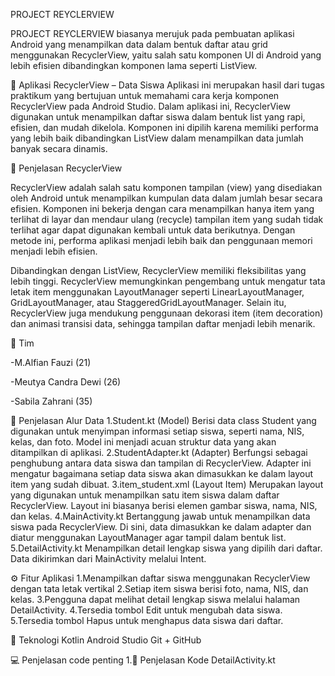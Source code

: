 PROJECT REYCLERVIEW

PROJECT REYCLERVIEW biasanya merujuk pada pembuatan aplikasi Android yang menampilkan data dalam bentuk daftar atau grid menggunakan RecyclerView, yaitu salah satu komponen UI di Android yang lebih efisien dibandingkan komponen lama seperti ListView.

📱 Aplikasi RecyclerView – Data Siswa
Aplikasi ini merupakan hasil dari tugas praktikum yang bertujuan untuk memahami cara kerja komponen RecyclerView pada Android Studio.
Dalam aplikasi ini, RecyclerView digunakan untuk menampilkan daftar siswa dalam bentuk list yang rapi, efisien, dan mudah dikelola.
Komponen ini dipilih karena memiliki performa yang lebih baik dibandingkan ListView dalam menampilkan data jumlah banyak secara dinamis.

📄 Penjelasan RecyclerView

RecyclerView adalah salah satu komponen tampilan (view) yang disediakan oleh Android untuk 
menampilkan kumpulan data dalam jumlah besar secara efisien. Komponen ini bekerja dengan 
cara menampilkan hanya item yang terlihat di layar dan mendaur ulang (recycle) tampilan item yang sudah tidak terlihat agar dapat digunakan kembali untuk data berikutnya. 
Dengan metode ini, performa aplikasi menjadi lebih baik dan penggunaan memori menjadi lebih efisien.

Dibandingkan dengan ListView, RecyclerView memiliki fleksibilitas yang lebih tinggi. 
RecyclerView memungkinkan pengembang untuk mengatur tata letak item menggunakan LayoutManager seperti LinearLayoutManager, GridLayoutManager, atau StaggeredGridLayoutManager.
Selain itu, RecyclerView juga mendukung penggunaan dekorasi item (item decoration) dan animasi transisi data, sehingga tampilan daftar menjadi lebih menarik.

👥 Tim

-M.Alfian Fauzi (21)

-Meutya Candra Dewi (26)

-Sabila Zahrani (35)

🔄 Penjelasan Alur Data
1.Student.kt (Model) Berisi data class Student yang digunakan untuk menyimpan informasi setiap siswa, seperti nama, NIS, kelas, dan foto.
Model ini menjadi acuan struktur data yang akan ditampilkan di aplikasi.
2.StudentAdapter.kt (Adapter) Berfungsi sebagai penghubung antara data siswa dan tampilan di RecyclerView. 
Adapter ini mengatur bagaimana setiap data siswa akan dimasukkan ke dalam layout item yang sudah dibuat.
3.item_student.xml (Layout Item) Merupakan layout yang digunakan untuk menampilkan satu item siswa dalam daftar RecyclerView. 
Layout ini biasanya berisi elemen gambar siswa, nama, NIS, dan kelas.
4.MainActivity.kt Bertanggung jawab untuk menampilkan data siswa pada RecyclerView.
Di sini, data dimasukkan ke dalam adapter dan diatur menggunakan LayoutManager agar tampil dalam bentuk list.
5.DetailActivity.kt Menampilkan detail lengkap siswa yang dipilih dari daftar. 
Data dikirimkan dari MainActivity melalui Intent.

⚙️ Fitur Aplikasi
1.Menampilkan daftar siswa menggunakan RecyclerView dengan tata letak vertikal
2.Setiap item siswa berisi foto, nama, NIS, dan kelas.
3.Pengguna dapat melihat detail lengkap siswa melalui halaman DetailActivity.
4.Tersedia tombol Edit untuk mengubah data siswa.
5.Tersedia tombol Hapus untuk menghapus data siswa dari daftar.

🔧 Teknologi
Kotlin
Android Studio
Git + GitHub

💻 Penjelasan code penting
1.📄 Penjelasan Kode DetailActivity.kt
